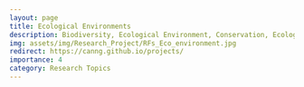 ```yaml
---
layout: page
title: Ecological Environments
description: Biodiversity, Ecological Environment, Conservation, Ecological Assessments
img: assets/img/Research_Project/RFs_Eco_environment.jpg
redirect: https://canng.github.io/projects/
importance: 4
category: Research Topics
---
```




